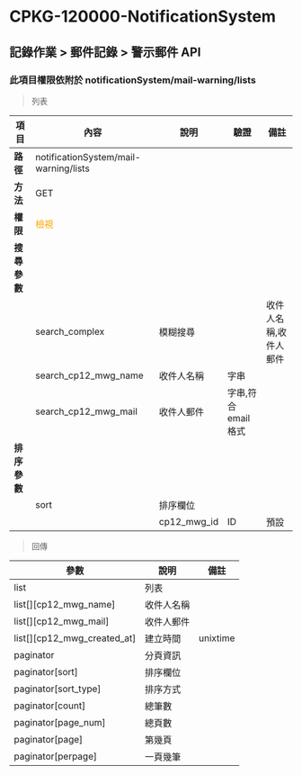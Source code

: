 # CPKG-120000-NotificationSystem

## 記錄作業 > 郵件記錄 > 警示郵件 API

### 此項目權限依附於 notificationSystem/mail-warning/lists

> 列表

| 項目                      | 內容                             | 說明                   | 驗證                  | 備註         |
|--------------------------|----------------------------------|-----------------------|-----------------------|----------------|
| <b>路徑</b>               | notificationSystem/mail-warning/lists                 |                       |                       |                |
| <b>方法</b>               | GET                              |                       |                       |                |
| <b>權限</b>               | <font color="orange">檢視</font> |                       |                       |                |
| <b>搜尋參數</b>           |                                  |                       |                       |                |
|                          | search_complex              | 模糊搜尋               |           | 收件人名稱,收件人郵件              |
|                          | search_cp12_mwg_name              | 收件人名稱               | 字串          |                |
|                          | search_cp12_mwg_mail              | 收件人郵件               | 字串,符合email格式          |                |
| <b>排序參數</b>           |                                  |                       |                       |                |
|                          | sort                             | 排序欄位               |                       |                |
|                          |                                  | cp12_mwg_id             | ID              | 預設               |

> 回傳

| 參數                                         | 說明                           | 備註                            |
|----------------------------------------------|--------------------------------|--------------------------------|
| list                                         | 列表                            |                                |
| list[][cp12_mwg_name]               | 收件人名稱                            |                                |
| list[][cp12_mwg_mail]               | 收件人郵件                            |                                |
| list[][cp12_mwg_created_at]               | 建立時間                            | unixtime                               |
| paginator                                    | 分頁資訊                        |                                |
| paginator[sort]                              | 排序欄位                        |                                |
| paginator[sort_type]                         | 排序方式                        |                                |
| paginator[count]                             | 總筆數                          |                                |
| paginator[page_num]                          | 總頁數                          |                                |
| paginator[page]                              | 第幾頁                          |                                |
| paginator[perpage]                           | 一頁幾筆                        |                                |
